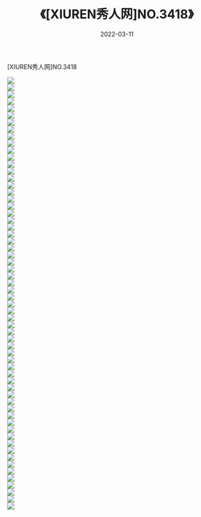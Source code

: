 ﻿---
layout: post
title:  《[XIUREN秀人网]NO.3418》
date:   2022-03-11
img: http://img.660000.xyz/Sharelink/秀人网/秀人网第04部分/[XIUREN秀人网]NO.3418/000.jpg
categories: [美女, 清纯, 唯美]
---

[XIUREN秀人网]NO.3418

 ![](http://img.660000.xyz/Sharelink/秀人网/秀人网第04部分/[XIUREN秀人网]NO.3418/001.jpg) <br>![](http://img.660000.xyz/Sharelink/秀人网/秀人网第04部分/[XIUREN秀人网]NO.3418/002.jpg) <br>![](http://img.660000.xyz/Sharelink/秀人网/秀人网第04部分/[XIUREN秀人网]NO.3418/003.jpg) <br>![](http://img.660000.xyz/Sharelink/秀人网/秀人网第04部分/[XIUREN秀人网]NO.3418/004.jpg) <br>![](http://img.660000.xyz/Sharelink/秀人网/秀人网第04部分/[XIUREN秀人网]NO.3418/005.jpg) <br>![](http://img.660000.xyz/Sharelink/秀人网/秀人网第04部分/[XIUREN秀人网]NO.3418/006.jpg) <br>![](http://img.660000.xyz/Sharelink/秀人网/秀人网第04部分/[XIUREN秀人网]NO.3418/007.jpg) <br>![](http://img.660000.xyz/Sharelink/秀人网/秀人网第04部分/[XIUREN秀人网]NO.3418/008.jpg) <br>![](http://img.660000.xyz/Sharelink/秀人网/秀人网第04部分/[XIUREN秀人网]NO.3418/009.jpg) <br>![](http://img.660000.xyz/Sharelink/秀人网/秀人网第04部分/[XIUREN秀人网]NO.3418/010.jpg) <br>![](http://img.660000.xyz/Sharelink/秀人网/秀人网第04部分/[XIUREN秀人网]NO.3418/011.jpg) <br>![](http://img.660000.xyz/Sharelink/秀人网/秀人网第04部分/[XIUREN秀人网]NO.3418/012.jpg) <br>![](http://img.660000.xyz/Sharelink/秀人网/秀人网第04部分/[XIUREN秀人网]NO.3418/013.jpg) <br>![](http://img.660000.xyz/Sharelink/秀人网/秀人网第04部分/[XIUREN秀人网]NO.3418/014.jpg) <br>![](http://img.660000.xyz/Sharelink/秀人网/秀人网第04部分/[XIUREN秀人网]NO.3418/015.jpg) <br>![](http://img.660000.xyz/Sharelink/秀人网/秀人网第04部分/[XIUREN秀人网]NO.3418/016.jpg) <br>![](http://img.660000.xyz/Sharelink/秀人网/秀人网第04部分/[XIUREN秀人网]NO.3418/017.jpg) <br>![](http://img.660000.xyz/Sharelink/秀人网/秀人网第04部分/[XIUREN秀人网]NO.3418/018.jpg) <br>![](http://img.660000.xyz/Sharelink/秀人网/秀人网第04部分/[XIUREN秀人网]NO.3418/019.jpg) <br>![](http://img.660000.xyz/Sharelink/秀人网/秀人网第04部分/[XIUREN秀人网]NO.3418/020.jpg) <br>![](http://img.660000.xyz/Sharelink/秀人网/秀人网第04部分/[XIUREN秀人网]NO.3418/021.jpg) <br>![](http://img.660000.xyz/Sharelink/秀人网/秀人网第04部分/[XIUREN秀人网]NO.3418/022.jpg) <br>![](http://img.660000.xyz/Sharelink/秀人网/秀人网第04部分/[XIUREN秀人网]NO.3418/023.jpg) <br>![](http://img.660000.xyz/Sharelink/秀人网/秀人网第04部分/[XIUREN秀人网]NO.3418/024.jpg) <br>![](http://img.660000.xyz/Sharelink/秀人网/秀人网第04部分/[XIUREN秀人网]NO.3418/025.jpg) <br>![](http://img.660000.xyz/Sharelink/秀人网/秀人网第04部分/[XIUREN秀人网]NO.3418/026.jpg) <br>![](http://img.660000.xyz/Sharelink/秀人网/秀人网第04部分/[XIUREN秀人网]NO.3418/027.jpg) <br>![](http://img.660000.xyz/Sharelink/秀人网/秀人网第04部分/[XIUREN秀人网]NO.3418/028.jpg) <br>![](http://img.660000.xyz/Sharelink/秀人网/秀人网第04部分/[XIUREN秀人网]NO.3418/029.jpg) <br>![](http://img.660000.xyz/Sharelink/秀人网/秀人网第04部分/[XIUREN秀人网]NO.3418/030.jpg) <br>![](http://img.660000.xyz/Sharelink/秀人网/秀人网第04部分/[XIUREN秀人网]NO.3418/031.jpg) <br>![](http://img.660000.xyz/Sharelink/秀人网/秀人网第04部分/[XIUREN秀人网]NO.3418/032.jpg) <br>![](http://img.660000.xyz/Sharelink/秀人网/秀人网第04部分/[XIUREN秀人网]NO.3418/033.jpg) <br>![](http://img.660000.xyz/Sharelink/秀人网/秀人网第04部分/[XIUREN秀人网]NO.3418/034.jpg) <br>![](http://img.660000.xyz/Sharelink/秀人网/秀人网第04部分/[XIUREN秀人网]NO.3418/035.jpg) <br>![](http://img.660000.xyz/Sharelink/秀人网/秀人网第04部分/[XIUREN秀人网]NO.3418/036.jpg) <br>![](http://img.660000.xyz/Sharelink/秀人网/秀人网第04部分/[XIUREN秀人网]NO.3418/037.jpg) <br>![](http://img.660000.xyz/Sharelink/秀人网/秀人网第04部分/[XIUREN秀人网]NO.3418/038.jpg) <br>![](http://img.660000.xyz/Sharelink/秀人网/秀人网第04部分/[XIUREN秀人网]NO.3418/039.jpg) <br>![](http://img.660000.xyz/Sharelink/秀人网/秀人网第04部分/[XIUREN秀人网]NO.3418/040.jpg) <br>![](http://img.660000.xyz/Sharelink/秀人网/秀人网第04部分/[XIUREN秀人网]NO.3418/041.jpg) <br>![](http://img.660000.xyz/Sharelink/秀人网/秀人网第04部分/[XIUREN秀人网]NO.3418/042.jpg) <br>![](http://img.660000.xyz/Sharelink/秀人网/秀人网第04部分/[XIUREN秀人网]NO.3418/043.jpg) <br>![](http://img.660000.xyz/Sharelink/秀人网/秀人网第04部分/[XIUREN秀人网]NO.3418/044.jpg) <br>![](http://img.660000.xyz/Sharelink/秀人网/秀人网第04部分/[XIUREN秀人网]NO.3418/045.jpg) <br>![](http://img.660000.xyz/Sharelink/秀人网/秀人网第04部分/[XIUREN秀人网]NO.3418/046.jpg) <br>![](http://img.660000.xyz/Sharelink/秀人网/秀人网第04部分/[XIUREN秀人网]NO.3418/047.jpg) <br>![](http://img.660000.xyz/Sharelink/秀人网/秀人网第04部分/[XIUREN秀人网]NO.3418/048.jpg) <br>![](http://img.660000.xyz/Sharelink/秀人网/秀人网第04部分/[XIUREN秀人网]NO.3418/049.jpg) <br>![](http://img.660000.xyz/Sharelink/秀人网/秀人网第04部分/[XIUREN秀人网]NO.3418/050.jpg) <br>![](http://img.660000.xyz/Sharelink/秀人网/秀人网第04部分/[XIUREN秀人网]NO.3418/051.jpg) <br>![](http://img.660000.xyz/Sharelink/秀人网/秀人网第04部分/[XIUREN秀人网]NO.3418/052.jpg) <br>![](http://img.660000.xyz/Sharelink/秀人网/秀人网第04部分/[XIUREN秀人网]NO.3418/053.jpg) <br>![](http://img.660000.xyz/Sharelink/秀人网/秀人网第04部分/[XIUREN秀人网]NO.3418/054.jpg) <br>![](http://img.660000.xyz/Sharelink/秀人网/秀人网第04部分/[XIUREN秀人网]NO.3418/055.jpg) <br>![](http://img.660000.xyz/Sharelink/秀人网/秀人网第04部分/[XIUREN秀人网]NO.3418/056.jpg) <br>![](http://img.660000.xyz/Sharelink/秀人网/秀人网第04部分/[XIUREN秀人网]NO.3418/057.jpg) <br>![](http://img.660000.xyz/Sharelink/秀人网/秀人网第04部分/[XIUREN秀人网]NO.3418/058.jpg) <br>![](http://img.660000.xyz/Sharelink/秀人网/秀人网第04部分/[XIUREN秀人网]NO.3418/059.jpg) <br>![](http://img.660000.xyz/Sharelink/秀人网/秀人网第04部分/[XIUREN秀人网]NO.3418/060.jpg) <br>![](http://img.660000.xyz/Sharelink/秀人网/秀人网第04部分/[XIUREN秀人网]NO.3418/061.jpg) <br>![](http://img.660000.xyz/Sharelink/秀人网/秀人网第04部分/[XIUREN秀人网]NO.3418/062.jpg) <br>